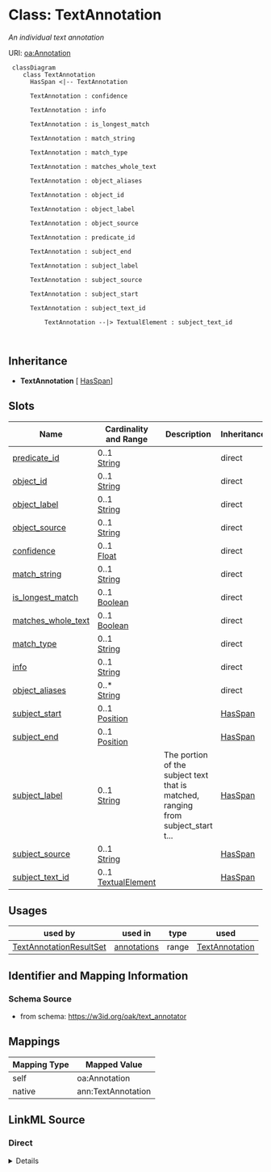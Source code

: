 # Class: TextAnnotation


_An individual text annotation_





URI: [oa:Annotation](http://www.w3.org/ns/oa#Annotation)



```{mermaid}
 classDiagram
    class TextAnnotation
      HasSpan <|-- TextAnnotation
      
      TextAnnotation : confidence
        
      TextAnnotation : info
        
      TextAnnotation : is_longest_match
        
      TextAnnotation : match_string
        
      TextAnnotation : match_type
        
      TextAnnotation : matches_whole_text
        
      TextAnnotation : object_aliases
        
      TextAnnotation : object_id
        
      TextAnnotation : object_label
        
      TextAnnotation : object_source
        
      TextAnnotation : predicate_id
        
      TextAnnotation : subject_end
        
      TextAnnotation : subject_label
        
      TextAnnotation : subject_source
        
      TextAnnotation : subject_start
        
      TextAnnotation : subject_text_id
        
          TextAnnotation --|> TextualElement : subject_text_id
        
      
```





## Inheritance
* **TextAnnotation** [ [HasSpan](HasSpan.md)]



## Slots

| Name | Cardinality and Range | Description | Inheritance |
| ---  | --- | --- | --- |
| [predicate_id](predicate_id.md) | 0..1 <br/> [String](String.md) |  | direct |
| [object_id](object_id.md) | 0..1 <br/> [String](String.md) |  | direct |
| [object_label](object_label.md) | 0..1 <br/> [String](String.md) |  | direct |
| [object_source](object_source.md) | 0..1 <br/> [String](String.md) |  | direct |
| [confidence](confidence.md) | 0..1 <br/> [Float](Float.md) |  | direct |
| [match_string](match_string.md) | 0..1 <br/> [String](String.md) |  | direct |
| [is_longest_match](is_longest_match.md) | 0..1 <br/> [Boolean](Boolean.md) |  | direct |
| [matches_whole_text](matches_whole_text.md) | 0..1 <br/> [Boolean](Boolean.md) |  | direct |
| [match_type](match_type.md) | 0..1 <br/> [String](String.md) |  | direct |
| [info](info.md) | 0..1 <br/> [String](String.md) |  | direct |
| [object_aliases](object_aliases.md) | 0..* <br/> [String](String.md) |  | direct |
| [subject_start](subject_start.md) | 0..1 <br/> [Position](Position.md) |  | [HasSpan](HasSpan.md) |
| [subject_end](subject_end.md) | 0..1 <br/> [Position](Position.md) |  | [HasSpan](HasSpan.md) |
| [subject_label](subject_label.md) | 0..1 <br/> [String](String.md) | The portion of the subject text that is matched, ranging from subject_start t... | [HasSpan](HasSpan.md) |
| [subject_source](subject_source.md) | 0..1 <br/> [String](String.md) |  | [HasSpan](HasSpan.md) |
| [subject_text_id](subject_text_id.md) | 0..1 <br/> [TextualElement](TextualElement.md) |  | [HasSpan](HasSpan.md) |





## Usages

| used by | used in | type | used |
| ---  | --- | --- | --- |
| [TextAnnotationResultSet](TextAnnotationResultSet.md) | [annotations](annotations.md) | range | [TextAnnotation](TextAnnotation.md) |






## Identifier and Mapping Information







### Schema Source


* from schema: https://w3id.org/oak/text_annotator





## Mappings

| Mapping Type | Mapped Value |
| ---  | ---  |
| self | oa:Annotation |
| native | ann:TextAnnotation |





## LinkML Source

<!-- TODO: investigate https://stackoverflow.com/questions/37606292/how-to-create-tabbed-code-blocks-in-mkdocs-or-sphinx -->

### Direct

<details>
```yaml
name: TextAnnotation
description: An individual text annotation
from_schema: https://w3id.org/oak/text_annotator
mixins:
- HasSpan
attributes:
  predicate_id:
    name: predicate_id
    from_schema: https://w3id.org/oak/text_annotator
    rank: 1000
    slot_uri: sssom:predicate_id
  object_id:
    name: object_id
    from_schema: https://w3id.org/oak/text_annotator
    exact_mappings:
    - bpa:annotatedClass.id
    rank: 1000
    slot_uri: sssom:object_id
  object_label:
    name: object_label
    from_schema: https://w3id.org/oak/text_annotator
    exact_mappings:
    - bpa:annotatedClass.prefLabel
    rank: 1000
    slot_uri: sssom:object_label
  object_source:
    name: object_source
    from_schema: https://w3id.org/oak/text_annotator
    rank: 1000
    slot_uri: sssom:object_source
  confidence:
    name: confidence
    from_schema: https://w3id.org/oak/text_annotator
    rank: 1000
    slot_uri: sssom:confidence
    range: float
  match_string:
    name: match_string
    from_schema: https://w3id.org/oak/text_annotator
    rank: 1000
    slot_uri: sssom:match_string
  is_longest_match:
    name: is_longest_match
    from_schema: https://w3id.org/oak/text_annotator
    rank: 1000
    range: boolean
  matches_whole_text:
    name: matches_whole_text
    from_schema: https://w3id.org/oak/text_annotator
    range: boolean
  match_type:
    name: match_type
    from_schema: https://w3id.org/oak/text_annotator
    rank: 1000
  info:
    name: info
    from_schema: https://w3id.org/oak/text_annotator
    rank: 1000
  object_aliases:
    name: object_aliases
    from_schema: https://w3id.org/oak/text_annotator
    rank: 1000
    multivalued: true
class_uri: oa:Annotation

```
</details>

### Induced

<details>
```yaml
name: TextAnnotation
description: An individual text annotation
from_schema: https://w3id.org/oak/text_annotator
mixins:
- HasSpan
attributes:
  predicate_id:
    name: predicate_id
    from_schema: https://w3id.org/oak/text_annotator
    rank: 1000
    slot_uri: sssom:predicate_id
    alias: predicate_id
    owner: TextAnnotation
    domain_of:
    - TextAnnotation
    range: string
  object_id:
    name: object_id
    from_schema: https://w3id.org/oak/text_annotator
    exact_mappings:
    - bpa:annotatedClass.id
    rank: 1000
    slot_uri: sssom:object_id
    alias: object_id
    owner: TextAnnotation
    domain_of:
    - TextAnnotation
    range: string
  object_label:
    name: object_label
    from_schema: https://w3id.org/oak/text_annotator
    exact_mappings:
    - bpa:annotatedClass.prefLabel
    rank: 1000
    slot_uri: sssom:object_label
    alias: object_label
    owner: TextAnnotation
    domain_of:
    - TextAnnotation
    range: string
  object_source:
    name: object_source
    from_schema: https://w3id.org/oak/text_annotator
    rank: 1000
    slot_uri: sssom:object_source
    alias: object_source
    owner: TextAnnotation
    domain_of:
    - TextAnnotation
    range: string
  confidence:
    name: confidence
    from_schema: https://w3id.org/oak/text_annotator
    rank: 1000
    slot_uri: sssom:confidence
    alias: confidence
    owner: TextAnnotation
    domain_of:
    - TextAnnotation
    range: float
  match_string:
    name: match_string
    from_schema: https://w3id.org/oak/text_annotator
    rank: 1000
    slot_uri: sssom:match_string
    alias: match_string
    owner: TextAnnotation
    domain_of:
    - TextAnnotation
    range: string
  is_longest_match:
    name: is_longest_match
    from_schema: https://w3id.org/oak/text_annotator
    rank: 1000
    alias: is_longest_match
    owner: TextAnnotation
    domain_of:
    - TextAnnotation
    range: boolean
  matches_whole_text:
    name: matches_whole_text
    from_schema: https://w3id.org/oak/text_annotator
    alias: matches_whole_text
    owner: TextAnnotation
    domain_of:
    - TextAnnotationConfiguration
    - TextAnnotation
    range: boolean
  match_type:
    name: match_type
    from_schema: https://w3id.org/oak/text_annotator
    rank: 1000
    alias: match_type
    owner: TextAnnotation
    domain_of:
    - TextAnnotation
    range: string
  info:
    name: info
    from_schema: https://w3id.org/oak/text_annotator
    rank: 1000
    alias: info
    owner: TextAnnotation
    domain_of:
    - TextAnnotation
    range: string
  object_aliases:
    name: object_aliases
    from_schema: https://w3id.org/oak/text_annotator
    rank: 1000
    multivalued: true
    alias: object_aliases
    owner: TextAnnotation
    domain_of:
    - TextAnnotation
    range: string
  subject_start:
    name: subject_start
    from_schema: https://w3id.org/oak/text_annotator
    exact_mappings:
    - bpa:from
    rank: 1000
    alias: subject_start
    owner: TextAnnotation
    domain_of:
    - HasSpan
    range: Position
  subject_end:
    name: subject_end
    from_schema: https://w3id.org/oak/text_annotator
    exact_mappings:
    - bpa:to
    rank: 1000
    alias: subject_end
    owner: TextAnnotation
    domain_of:
    - HasSpan
    range: Position
  subject_label:
    name: subject_label
    description: The portion of the subject text that is matched, ranging from subject_start
      to subject_end
    from_schema: https://w3id.org/oak/text_annotator
    exact_mappings:
    - bpa:text
    rank: 1000
    alias: subject_label
    owner: TextAnnotation
    domain_of:
    - HasSpan
    range: string
  subject_source:
    name: subject_source
    from_schema: https://w3id.org/oak/text_annotator
    exact_mappings:
    - oa:hasBody
    rank: 1000
    slot_uri: sssom:subject_source
    alias: subject_source
    owner: TextAnnotation
    domain_of:
    - HasSpan
    range: string
  subject_text_id:
    name: subject_text_id
    from_schema: https://w3id.org/oak/text_annotator
    rank: 1000
    alias: subject_text_id
    owner: TextAnnotation
    domain_of:
    - HasSpan
    range: TextualElement
class_uri: oa:Annotation

```
</details>
